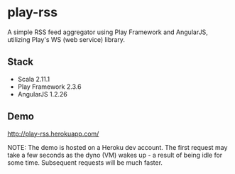 play-rss
===========================================

A simple RSS feed aggregator using Play Framework and AngularJS, utilizing Play's WS (web service) library.


Stack
---------------

* Scala 2.11.1
* Play Framework 2.3.6
* AngularJS 1.2.26


Demo
---------------

http://play-rss.herokuapp.com/

NOTE: The demo is hosted on a Heroku dev account.  The first request may take a few seconds as the dyno (VM) wakes up - a result of being idle for some time.  Subsequent requests will be much faster.
